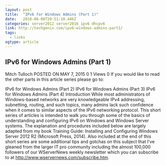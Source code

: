 ```yaml
---
layout: post 
title:  "IPv6 for Windows Admins (Part 1)" 
date:   2018-06-08T20:51:10.446Z 
categories: server2012 server2016 ipv6 dhcpv6
link: http://techgenix.com/ipv6-windows-admins-part1/ 
tags:
  - links
ogtype: article 
---
```


## IPv6 for Windows Admins (Part 1)
Mitch Tulloch POSTED ON MAY 7, 2015 0 1 Views 0
If you would like to read the other parts in this article series please go to:

IPv6 for Windows Admins (Part 2)
IPv6 for Windows Admins (Part 3)
IPv6 for Windows Admins (Part 4)
Introduction
While most administrators of Windows-based networks are very knowledgeable IPv4 addressing, subnetting, routing, and such topics, many admins lack such confidence when it comes to similar aspects of the IPv6 networking protocol. This short series of articles is intended to walk you through some of the basics of understanding and configuring IPv6 on Windows and Windows Server systems. The explanation and procedures included below are largely adapted from my book Training Guide: Installing and Configuring Windows Server 2012 R2 (Microsoft Press, 2014). Also included at the end of this short series are some additional tips and gotchas on this subject that I've gleaned from the larger IT pro community including the almost 100,000 followers of our WServerNews weekly newsletter which you can subscribe to at http://www.wservernews.com/subscribe.htm.